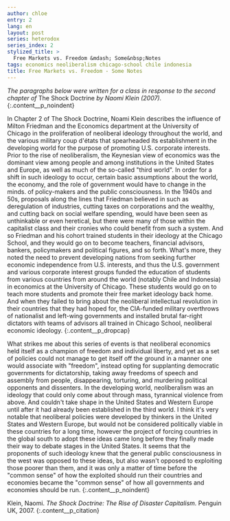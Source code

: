 ```yaml
---
author: chloe
entry: 2
lang: en
layout: post
series: heterodox
series_index: 2
stylized_title: >
  Free Markets vs. Freedom &mdash; Some&nbsp;Notes
tags: economics neoliberalism chicago-school chile indonesia
title: Free Markets vs. Freedom - Some Notes
---
```


_The paragraphs below were written for a class in response to the second chapter of_ The Shock Doctrine _by Naomi Klein (2007)._
{:.content__p_noindent}

In Chapter 2 of The Shock Doctrine, Noami Klein describes the influence of Milton Friedman and the Economics department at the University of Chicago in the proliferation of neoliberal ideology throughout the world, and the various military coup d'états that spearheaded its establishment in the developing world for the purpose of promoting U.S. corporate interests. Prior to the rise of neoliberalism, the Keynesian view of economics was the dominant view among people and among institutions in the United States and Europe, as well as much of the so-called "third world". In order for a shift in such ideology to occur, certain basic assumptions about the world, the economy, and the role of government would have to change in the minds. of policy-makers and the public consciousness. In the 1940s and 50s, proposals along the lines that Friedman believed in such as deregulation of industries, cutting taxes on corporations and the wealthy, and cutting back on social welfare spending, would have been seen as unthinkable or even heretical, but there were many of those within the capitalist class and their cronies who could benefit from such a system. And so Friedman and his cohort trained students in their ideology at the Chicago School, and they would go on to become teachers, financial advisors, bankers, policymakers and political figures, and so forth. What's more, they noted the need to prevent developing nations from seeking further economic independence from U.S. interests, and thus the U.S. government and various corporate interest groups funded the education of students from various countries from around the world (notably Chile and Indonesia) in economics at the University of Chicago. These students would go on to teach more students and promote their free market ideology back home. And when they failed to bring about the neoliberal intellectual revolution in their countries that they had hoped for, the CIA-funded military overthrows of nationalist and left-wing governments and installed brutal far-right dictators with teams of advisors all trained in Chicago School, neoliberal economic ideology.
{:.content__p_dropcap}

What strikes me about this series of events is that neoliberal economics held itself as a champion of freedom and individual liberty, and yet as a set of policies could not manage to get itself off the ground in a manner one would associate with "freedom", instead opting for supplanting democratic governments for dictatorship, taking away freedoms of speech and assembly from people, disappearing, torturing, and murdering political opponents and dissenters. In the developing world, neoliberalism was an ideology that could only come about through mass, tyrannical violence from above. And couldn't take shape in the United States and Western Europe until after it had already been established in the third world. I think it's very notable that neoliberal policies were developed by thinkers in the United States and Western Europe, but would not be considered politically viable in these countries for a long time, however the project of forcing countries in the global south to adopt these ideas came long before they finally made their way to debate stages in the United States. It seems that the proponents of such ideology knew that the general public consciousness in the west was opposed to these ideas, but also wasn't opposed to exploiting those poorer than them, and it was only a matter of time before the "common sense" of how the exploited should run their countries and economies became the "common sense" of how all governments and economies should be run.
{:.content__p_noindent}

Klein, Naomi. _The Shock Doctrine: The Rise of Disaster Capitalism._ Penguin UK, 2007.
{:.content__p_citation}